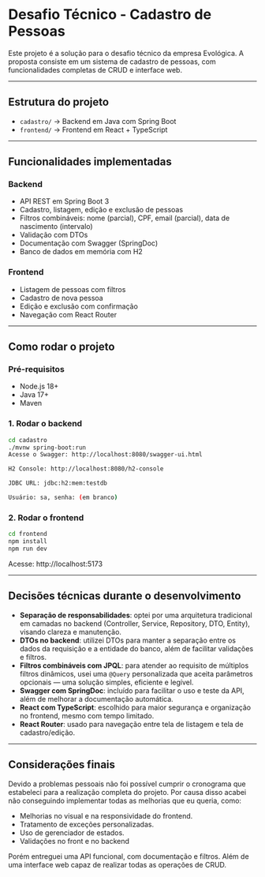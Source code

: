 # Desafio Técnico - Cadastro de Pessoas

Este projeto é a solução para o desafio técnico da empresa Evológica. A proposta consiste em um sistema de cadastro de pessoas, com funcionalidades completas de CRUD e interface web.

---

## Estrutura do projeto

- `cadastro/` → Backend em Java com Spring Boot
- `frontend/` → Frontend em React + TypeScript

---

## Funcionalidades implementadas

### Backend
- API REST em Spring Boot 3
- Cadastro, listagem, edição e exclusão de pessoas
- Filtros combináveis: nome (parcial), CPF, email (parcial), data de nascimento (intervalo)
- Validação com DTOs
- Documentação com Swagger (SpringDoc)
- Banco de dados em memória com H2

### Frontend
- Listagem de pessoas com filtros
- Cadastro de nova pessoa
- Edição e exclusão com confirmação
- Navegação com React Router
---

##  Como rodar o projeto

###  Pré-requisitos
- Node.js 18+
- Java 17+
- Maven

### 1. Rodar o backend

```bash
cd cadastro
./mvnw spring-boot:run
Acesse o Swagger: http://localhost:8080/swagger-ui.html

H2 Console: http://localhost:8080/h2-console

JDBC URL: jdbc:h2:mem:testdb

Usuário: sa, senha: (em branco)
```

### 2. Rodar o frontend

```bash
cd frontend
npm install
npm run dev
```
Acesse: http://localhost:5173

---

## Decisões técnicas durante o desenvolvimento

- **Separação de responsabilidades**: optei por uma arquitetura tradicional em camadas no backend (Controller, Service, Repository, DTO, Entity), visando clareza e manutenção.
- **DTOs no backend**: utilizei DTOs para manter a separação entre os dados da requisição e a entidade do banco, além de facilitar validações e filtros.
- **Filtros combináveis com JPQL**: para atender ao requisito de múltiplos filtros dinâmicos, usei uma `@Query` personalizada que aceita parâmetros opcionais — uma solução simples, eficiente e legível.
- **Swagger com SpringDoc**: incluído para facilitar o uso e teste da API, além de melhorar a documentação automática.
- **React com TypeScript**: escolhido para maior segurança e organização no frontend, mesmo com tempo limitado.
- **React Router**: usado para navegação entre tela de listagem e tela de cadastro/edição.

---
## Considerações finais

Devido a problemas pessoais não foi possível cumprir o cronograma que estabeleci para a realização completa do projeto. Por causa disso acabei não conseguindo implementar todas as melhorias que eu queria, como:

- Melhorias no visual e na responsividade do frontend.
- Tratamento de exceções personalizadas.
- Uso de gerenciador de estados.
- Validações no front e no backend

Porém entreguei uma API funcional, com documentação e filtros. Além de uma interface web capaz de realizar todas as operações de CRUD.



